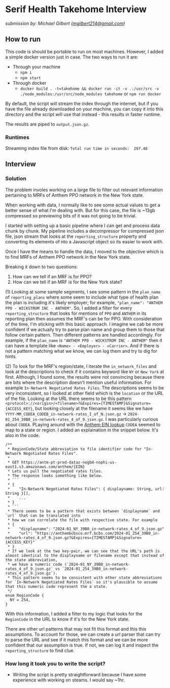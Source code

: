 # Serif Health Takehome Interview

_submission by: Michael Gilbert (mgilbert214@gmail.com)_


## How to run

This code is should be portable to run on most machines. However, I added a simple docker version just in case. The two ways to run it are:
- Through your machine
    - `npm i`
    - `npm start`
- Through docker
    - `docker build . -t=takehome && docker run -it -v .:/usr/src -v ./node_modules:/usr/src/node_modules takehome` or `npm run docker`

By default, the script will stream the index through the internet, but if you have the file already downloaded on your machine,
you can copy it into this directory and the script will use that instead - this results in faster runtime.

The results are piped to `output.json.gz`.

### Runtimes

Streaming index file from disk: `Total run time in seconds:  297.46`


## Interview

### Solution

The problem involes working on a large file to filter out relevant information pertaining to MRFs of Anthem PPO network in the New York state.

When working with data, I normally like to see some actual values to get a better sense of what I'm dealing with.
But for this case, the file is ~13gb compressed so previewing bits of it was not going to be trivial. 

I started with setting up a basic pipeline where I can get and process data chunk by chunk. My pipeline includes a decompressor for compressed json file, 
json stream that looks at the `reporting_structure` property and converting its elements of nto a Javascript object so its easier to work with.

Once I have the means to handle the data, I moved to the objective which is to find MRFs of Anthem PPO network in the New York state.

Breaking it down to two questions:
1. How can we tell if an MRF is for PPO?
2. How can we tell if an MRF is for the New York state?

(1) Looking at some sample segments, I see some pattern in the `plan_name` of `reporting_plans` where some seem to include what type of health plan the plan is including it's likely employer; for example, `"plan_name": "ANTHEM PPO - WICKSTROM INC - ANTHEM"`. So, I added a filter for every `reporting_structure` that looks for mentions of ` PPO ` and `ANTHEM` in its reporting plan then assumes the MRF's can be for PPO. With consideration of the time, I'm sticking with this basic approach. I imagine we cab be more confident if we actually try to parse plan name and group them to those that follow certain pattern. Then different patterns are handled accordingly. For example, if the `plan_name` is `"ANTHEM PPO - WICKSTROM INC - ANTHEM"` then it can have a template like `<Name> - <Employer> - <Carrier>`. And if there is not a pattern matching what we know, we can log them and try to dig for hints.

(2) To look for the MRF's region/state, I iterate the `in_network_files` and look at the descriptions to check if it contains keyword like ` NY ` or ` New York ` at first. Although, I found some, the results were not convincing because there are bits where the description doesn't mention useful information. For example `In-Network Negotiated Rates Files`. The descriptions seems to be very inconsistent, so I looked at other field which is the `location` or the URL of the file. Looking at the URL there seems to be this pattern 
`<protocol>://<origin>/<filename>?&Expires={TIMESTAMP}&Signature={ACCESS_KEY}`, but looking closely at the filename it seems like we have `YYYY-MM_CODEA_CODEB_in-network-rates_I_of_N.json.gz` -> `2024-01_254_39B0_in-network-rates_4_of_9.json.gz`. I was particularly curious about `CODEA`. PLaying around with the [Anthem EIN lookup](https://www.anthem.com/machine-readable-file/search/) `CODEA` seemed to map to a state or region. I added an explaination in the snippet below. It's also in the code.
```
/**
 * RegionCode/State abbreviation to file identifier code for "In-Network Negotiated Rates Files".
 *
 * GET https://antm-pt-prod-dataz-nogbd-nophi-us-east1.s3.amazonaws.com/anthem/{EIN}
 * Lets us pull the negotiated rates files.
 * The response looks something like below.
 * ```
 * {
 *    "In-Network Negotiated Rates Files": { displayname: String, url: String }[],
 *    ...
 * }
 * ```
 * There seems to be a pattern that exists between `displayname` and `url` that can be translated into
 * how we can correlate the file with respective state. For example
 * {
 *    "displayname": "2024-01_NY_39B0_in-network-rates_4_of_9.json.gz"
 *    "url": "https://anthembcbsco.mrf.bcbs.com/2024-01_254_39B0_in-network-rates_4_of_9.json.gz?&Expires={TIMESTAMP}&Signature={ACCESS_KEY}"
 * }
 * If we look at the two key-pair, we can see that the URL's path is almost identical to the displayname or filename except that instead of the state abbreviation,
 * we have a numeric code (`2024-01_NY_39B0_in-network-rates_4_of_9.json.gz` vs `2024-01_254_39B0_in-network-rates_4_of_9.json.gz`).
 * This pattern seems to be consistent with other state abbreviations for `In-Network Negotiated Rates Files` so it's plausible to assume that this numeric code represent the a state.
 */
enum RegionCode {
  NY = 254,
}
```
With this information, I added a filter to my logic that looks for the `RegionCode` in the URL to know if it's for the New York state.

There are other url patterns that may not fit this format and this this assumptions. To account for those, we can create a url parser that can try to parse the URL and see if it match this format and we can be more confident that our assumption is true. If not, we can log it and inspect the `reporting_structure` to find clue.



### How long it took you to write the script?

- Writing the script is pretty straightforward because I have some experience with working on steams. I would say ~1hr.



